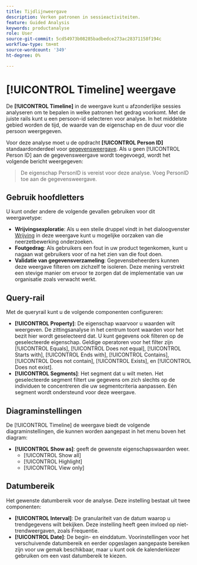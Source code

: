 ```yaml
---
title: Tijdlijnweergave
description: Verken patronen in sessieactiviteiten.
feature: Guided Analysis
keywords: productanalyse
role: User
source-git-commit: 5cd54973b08285badbedce273ac28371158f194c
workflow-type: tm+mt
source-wordcount: '349'
ht-degree: 0%

---
```


# [!UICONTROL Timeline] weergave

De **[!UICONTROL Timeline]** in de weergave kunt u afzonderlijke sessies analyseren om te bepalen in welke patronen het gedrag voorkomt. Met de juiste rails kunt u een persoon-id selecteren voor analyse. In het middelste gebied worden de tijd, de waarde van de eigenschap en de duur voor die persoon weergegeven.

Voor deze analyse moet u de opdracht **[!UICONTROL Person ID]** standaardonderdeel voor [gegevensweergave](/help/data-views/component-reference.md#optional). Als u geen [!UICONTROL Person ID] aan de gegevensweergave wordt toegevoegd, wordt het volgende bericht weergegeven:

> De eigenschap PersonID is vereist voor deze analyse. Voeg PersonID toe aan de gegevensweergave.

## Gebruik hoofdletters

U kunt onder andere de volgende gevallen gebruiken voor dit weergavetype:

* **Wrijvingsexploratie**: Als u een steile druppel vindt in het dialoogvenster [Wrijving](friction.md) in deze weergave kunt u mogelijke oorzaken van die neerzetbewerking onderzoeken.
* **Foutgedrag**: Als gebruikers een fout in uw product tegenkomen, kunt u nagaan wat gebruikers voor of na het zien van die fout doen.
* **Validatie van gegevensverzameling**: Gegevensbeheerders kunnen deze weergave filteren om zichzelf te isoleren. Deze mening verstrekt een stevige manier om ervoor te zorgen dat de implementatie van uw organisatie zoals verwacht werkt.

## Query-rail

Met de queryrail kunt u de volgende componenten configureren:

* **[!UICONTROL Property]**: De eigenschap waarvoor u waarden wilt weergeven. De zittingsanalyse in het centrum toont waarden voor het bezit hier wordt geselecteerd dat. U kunt gegevens ook filteren op de geselecteerde eigenschap. Geldige operatoren voor het filter zijn [!UICONTROL Equals], [!UICONTROL Does not equal], [!UICONTROL Starts with], [!UICONTROL Ends with], [!UICONTROL Contains], [!UICONTROL Does not contain], [!UICONTROL Exists], en [!UICONTROL Does not exist].
* **[!UICONTROL Segments]**: Het segment dat u wilt meten. Het geselecteerde segment filtert uw gegevens om zich slechts op de individuen te concentreren die uw segmentcriteria aanpassen. Eén segment wordt ondersteund voor deze weergave.

## Diagraminstellingen

De [!UICONTROL Timeline] de weergave biedt de volgende diagraminstellingen, die kunnen worden aangepast in het menu boven het diagram:

* **[!UICONTROL Show as]**: geeft de gewenste eigenschapswaarden weer.
   * [!UICONTROL Show all]
   * [!UICONTROL Highlight]
   * [!UICONTROL View only]

## Datumbereik

Het gewenste datumbereik voor de analyse. Deze instelling bestaat uit twee componenten:

* **[!UICONTROL Interval]**: De granulariteit van de datum waarop u trendgegevens wilt bekijken. Deze instelling heeft geen invloed op niet-trendweergaven, zoals Frequentie.
* **[!UICONTROL Date]**: De begin- en einddatum. Voorinstellingen voor het verschuivende datumbereik en eerder opgeslagen aangepaste bereiken zijn voor uw gemak beschikbaar, maar u kunt ook de kalenderkiezer gebruiken om een vast datumbereik te kiezen.
